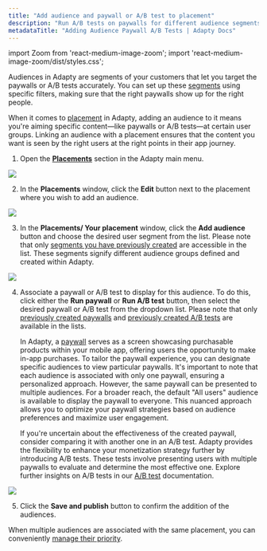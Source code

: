 ```yaml
---
title: "Add audience and paywall or A/B test to placement"
description: "Run A/B tests on paywalls for different audience segments in Adapty."
metadataTitle: "Adding Audience Paywall A/B Tests | Adapty Docs"
---
```


import Zoom from 'react-medium-image-zoom';
import 'react-medium-image-zoom/dist/styles.css';

Audiences in Adapty are segments of your customers that let you target the paywalls or A/B tests accurately. You can set up these [segments](segments) using specific filters, making sure that the right paywalls show up for the right people.

When it comes to [placement](placements) in Adapty, adding an audience to it means you're aiming specific content—like paywalls or A/B tests—at certain user groups. Linking an audience with a placement ensures that the content you want is seen by the right users at the right points in their app journey.

1. Open the **[Placements](https://app.adapty.io/placements)** section in the Adapty main menu.

   
<Zoom>
  <img src={require('./img/df6f87b-placements.webp').default}
  style={{
    border: '1px solid #727272', /* border width and color */
    width: '700px', /* image width */
    display: 'block', /* for alignment */
    margin: '0 auto' /* center alignment */
  }}
/>
</Zoom>




2. In the **Placements** window, click the **Edit** button next to the placement where you wish to add an audience.

   
<Zoom>
  <img src={require('./img/fe7154d-new_placement.webp').default}
  style={{
    border: '1px solid #727272', /* border width and color */
    width: '700px', /* image width */
    display: 'block', /* for alignment */
    margin: '0 auto' /* center alignment */
  }}
/>
</Zoom>




3. In the **Placements/ Your placement** window, click the **Add audience** button and choose the desired user segment from the list. Please note that only [segments you have previously created](segments#creation) are accessible in the list. These segments signify different audience groups defined and created within Adapty.

   
<Zoom>
  <img src={require('./img/d0d720f-Area.gif').default}
  style={{
    border: '1px solid #727272', /* border width and color */
    width: '700px', /* image width */
    display: 'block', /* for alignment */
    margin: '0 auto' /* center alignment */
  }}
/>
</Zoom>




4. Associate a paywall or A/B test to display for this audience. To do this, click either the **Run paywall** or **Run A/B test** button, then select the desired paywall or A/B test from the dropdown list. Please note that only [previously created paywalls](create-paywall) and [previously created A/B tests](ab-tests#creating-ab-test-from-ab-test-section) are available in the lists.

   In Adapty, a [paywall](paywalls) serves as a screen showcasing purchasable products within your mobile app, offering users the opportunity to make in-app purchases. To tailor the paywall experience, you can designate specific audiences to view particular paywalls. It's important to note that each audience is associated with only one paywall, ensuring a personalized approach. However, the same paywall can be presented to multiple audiences. For a broader reach, the default "All users" audience is available to display the paywall to everyone. This nuanced approach allows you to optimize your paywall strategies based on audience preferences and maximize user engagement.

   If you're uncertain about the effectiveness of the created paywall, consider comparing it with another one in an A/B test. Adapty provides the flexibility to enhance your monetization strategy further by introducing A/B tests. These tests involve presenting users with multiple paywalls to evaluate and determine the most effective one. Explore further insights on A/B tests in our [A/B test](ab-tests) documentation.

   
<Zoom>
  <img src={require('./img/f23da25-Area.gif').default}
  style={{
    border: '1px solid #727272', /* border width and color */
    width: '700px', /* image width */
    display: 'block', /* for alignment */
    margin: '0 auto' /* center alignment */
  }}
/>
</Zoom>




5. Click the **Save and publish** button to confirm the addition of the audiences.

When multiple audiences are associated with the same placement, you can conveniently [manage their priority](change-audience-priority).